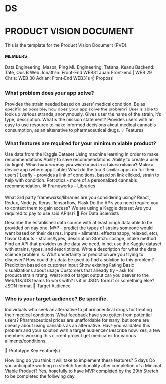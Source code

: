 # DS

# PRODUCT VISION DOCUMENT
This is the template for the Product Vision Document (PVD).

#### MEMBERS
Data Engineering: Mason, Ping
ML Engineering: Tatiana, Keanu
Backend: Tate, Ous B
Web
Jonathan: Front-End  WEB31
Juan: Front-end | WEB 29
Chris: WEB 30
Adrian: Front-End WEB31s
☝️ Proposal

### What problem does your app solve?
Provides the strain needed based on users’ medical condition.
Be as specific as possible; how does your app solve the problem?
User is able to look up various strands, anonymously.
Gives user the name of the strain, it’s type, description.
What is the mission statement?
Provides users with an easy to use resource to make informed decisions about medical cannabis consumption, as an alternative to pharmaceutical drugs.
💡 Features

### What features are required for your minimum viable product?
Use data from the Kaggle Dataset
Using machine learning in order to make recommendations
Ability to save recommendations.
Ability to create a user (to login).
What features may you wish to put in a future release?
Make a device app (where applicable)
What do the top 3 similar apps do for their users?
Leafly - provides a link of conditions, based on link clicked, strain to help with condition.
Potbotics - more of a personalized cannabis recommendation.
🛠 Frameworks - Libraries

What 3rd party frameworks/libraries are you considering using?
React, Redux, Node.js, Keras, Tensorflow, Flask
Do the APIs you need require you to contact them to gain access?
We are using a Kaggle dataset
Are you required to pay to use said API(s)?
🧮 For Data Scientists

Describe the established data source with at least rough data able to be provided on day one.
MVP - predict the types of strains someone would want based on their desires. 
Inputs - ailments, effects(happy, relaxed, etc), flavor
Outputs - strains/types, description 
Stretch: dosage, intake method
Find an API that provides us the data we need, in not use the Kaggle dataset with strains, types, and descriptions. 
Write a description for what the data science problem is. What uncertainty or prediction are you trying to discover? How could this data be used to find a solution to this problem?
Prediction based on customer input
Show existing Rating 
Basic visualizations about usage
Customers that already try - ask for product/strain rating. 
What kind of target output can you deliver to the Web/UX/iOS teams to work with? Is it in JSON format or something else?
JSON format
🎯 Target Audience

### Who is your target audience? Be specific.
Individuals who seek an alternative to pharmaceutical drugs for treating their medical conditions.
What feedback have you gotten from potential users?
Pharmaceutical prices are unaffordable for many, but some are uneasy about using cannabis as an alternative.
Have you validated this problem and your solution with a target audience? Describe how.
Yes, a few members working this current project get medicated for various ailments/conditions.


🔑 Prototype Key Feature(s)

How long do you think it will take to implement these features?
5 days
Do you anticipate working on stretch functionality after completion of a Minimal Viable Product?
Yes, hopefully to have MVP completed by the 29th
Stretch to be completed the following day.
